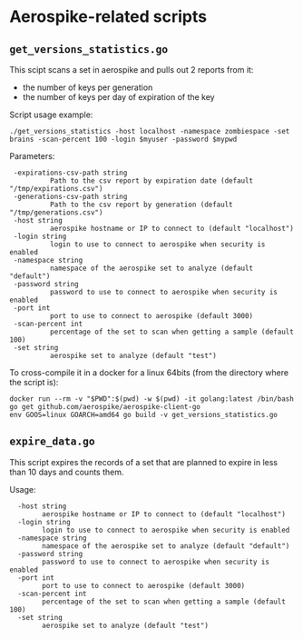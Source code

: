# Aerospike-related scripts


## `get_versions_statistics.go`

This scipt scans a set in aerospike and pulls out 2 reports from it:
 - the number of keys per generation
 - the number of keys per day of expiration of the key

Script usage example:
```
./get_versions_statistics -host localhost -namespace zombiespace -set brains -scan-percent 100 -login $myuser -password $mypwd
```

Parameters:
```
 -expirations-csv-path string
          Path to the csv report by expiration date (default "/tmp/expirations.csv")
 -generations-csv-path string
          Path to the csv report by generation (default "/tmp/generations.csv")
 -host string
          aerospike hostname or IP to connect to (default "localhost")
 -login string
          login to use to connect to aerospike when security is enabled
 -namespace string
          namespace of the aerospike set to analyze (default "default")
 -password string
          password to use to connect to aerospike when security is enabled
 -port int
          port to use to connect to aerospike (default 3000)
 -scan-percent int
          percentage of the set to scan when getting a sample (default 100)
 -set string
          aerospike set to analyze (default "test")
```

To cross-compile it in a docker for a linux 64bits (from the directory where the script is):
```
docker run --rm -v "$PWD":$(pwd) -w $(pwd) -it golang:latest /bin/bash
go get github.com/aerospike/aerospike-client-go
env GOOS=linux GOARCH=amd64 go build -v get_versions_statistics.go
```

## `expire_data.go`

This script expires the records of a set that are planned to expire in less
than 10 days and counts them.

Usage:
```
  -host string
        aerospike hostname or IP to connect to (default "localhost")
  -login string
        login to use to connect to aerospike when security is enabled
  -namespace string
        namespace of the aerospike set to analyze (default "default")
  -password string
        password to use to connect to aerospike when security is enabled
  -port int
        port to use to connect to aerospike (default 3000)
  -scan-percent int
        percentage of the set to scan when getting a sample (default 100)
  -set string
        aerospike set to analyze (default "test")
```
